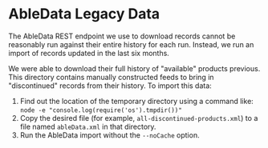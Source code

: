 # AbleData Legacy Data

The AbleData REST endpoint we use to download records cannot be reasonably run against their entire history for each
run.  Instead, we run an import of records updated in the last six months.

We were able to download their full history of "available" products previous.  This directory contains manually
constructed feeds to bring in "discontinued" records from their history.  To import this data:

1. Find out the location of the temporary directory using a command like: `node -e "console.log(require('os').tmpdir())"`
2. Copy the desired file (for example, `all-discontinued-products.xml`) to a file named `ableData.xml` in that directory.
3. Run the AbleData import without the `--noCache` option.
